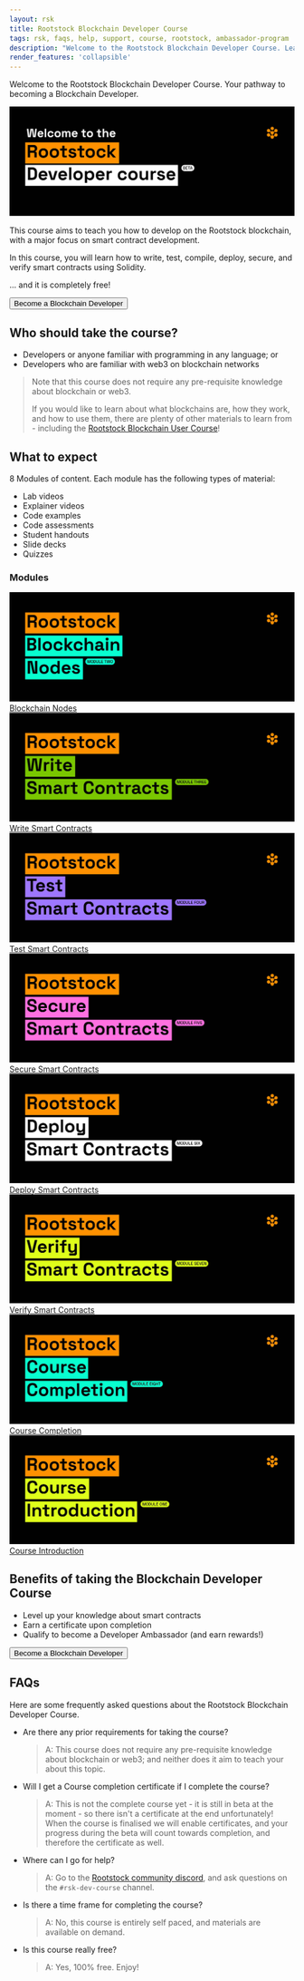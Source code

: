 ```yaml
---
layout: rsk
title: Rootstock Blockchain Developer Course
tags: rsk, faqs, help, support, course, rootstock, ambassador-program
description: "Welcome to the Rootstock Blockchain Developer Course. Learn how to write, test, secure, deploy and verify smart contracts on the Rootstock blockchain network."
render_features: 'collapsible'
---
```


Welcome to the Rootstock Blockchain Developer Course.
Your pathway to becoming a Blockchain Developer.

![blockchain-developer-banner](/assets/img/courses/welcome.jpg)

This course aims to teach you how to develop on the Rootstock blockchain, with a major focus on smart contract development.

In this course, you will learn how to write, test, compile, deploy, secure, and verify smart contracts using Solidity.

... and it is completely free!

<a href="https://rsk.thinkific.com/courses/blockchain-developer/" target="_blank">
  <button class="orange-button">Become a Blockchain Developer</button>
</a>

## Who should take the course?

* Developers or anyone familiar with programming in any language; or
* Developers who are familiar with web3 on blockchain networks

> Note that this course does not require any pre-requisite knowledge about blockchain or web3.
>
> If you would like to learn about what blockchains are, how they work, and how to use them, there are plenty of other materials to learn from - including the [Rootstock Blockchain User Course](https://rsk.thinkific.com/courses/blockchain-user)!

## What to expect

8 Modules of content.
Each module has the following types of material:

* Lab videos
* Explainer videos
* Code examples
* Code assessments
* Student handouts
* Slide decks
* Quizzes

### Modules

<div class="owl-carousel owl-theme">
   <div class="item">
      <a href="https://rsk.thinkific.com/courses/blockchain-developer/" target="blank">
      <img src="/assets/img/courses/modules/modules-course-02.jpg" alt="moduleTwo">
      <a class="module-name" href="https://rsk.thinkific.com/courses/blockchain-developer/" target="blank">Blockchain Nodes</a>
      </a>
   </div>
   <div class="item">
      <a href="https://rsk.thinkific.com/courses/blockchain-developer/" target="blank">
      <img src="/assets/img/courses/modules/modules-course-03.jpg" alt="moduleThree">
      <a class="module-name" href="https://rsk.thinkific.com/courses/blockchain-developer/" target="blank">Write Smart Contracts</a>
      </a>
   </div>
   <div class="item">
      <a href="https://rsk.thinkific.com/courses/blockchain-developer/" target="blank">
      <img src="/assets/img/courses/modules/modules-course-04.jpg" alt="moduleFour">
      <a class="module-name" href="https://rsk.thinkific.com/courses/blockchain-developer/" target="blank">Test Smart Contracts</a>
      </a>
   </div>
   <div class="item">
      <a href="https://rsk.thinkific.com/courses/blockchain-developer/" target="blank">
      <img src="/assets/img/courses/modules/modules-course-05.jpg" alt="moduleFive">
      <a class="module-name" href="https://rsk.thinkific.com/courses/blockchain-developer/" target="blank">Secure Smart Contracts</a>
      </a>
   </div>
   <div class="item">
      <a href="https://rsk.thinkific.com/courses/blockchain-developer/" target="blank">
      <img src="/assets/img/courses/modules/modules-course-06.jpg" alt="moduleSix">
      <a class="module-name" href="https://rsk.thinkific.com/courses/blockchain-developer/" target="blank">Deploy Smart Contracts</a>
      </a>
   </div>
   <div class="item">
      <a href="https://rsk.thinkific.com/courses/blockchain-developer/" target="blank">
      <img src="/assets/img/courses/modules/modules-course-07.jpg" alt="moduleSeven">
      <a class="module-name" href="https://rsk.thinkific.com/courses/blockchain-developer/" target="blank">Verify Smart Contracts</a>
      </a>
   </div>
   <div class="item">
      <a href="https://rsk.thinkific.com/courses/blockchain-developer/" target="blank">
      <img src="/assets/img/courses/modules/modules-course-08.jpg" alt="moduleEight">
      <a class="module-name" href="https://rsk.thinkific.com/courses/blockchain-developer/" target="blank">Course Completion</a>
      </a>
   </div>
   <div class="item">
      <a href="https://rsk.thinkific.com/courses/blockchain-developer/" target="blank">
      <img src="/assets/img/courses/modules/modules-course-01.jpg" alt="moduleOne">
      <a class="module-name" href="https://rsk.thinkific.com/courses/blockchain-developer/" target="blank">Course Introduction</a>
      </a>
   </div>
</div>

## Benefits of taking the Blockchain Developer Course

* Level up your knowledge about smart contracts
* Earn a certificate upon completion
* Qualify to become a Developer Ambassador (and earn rewards!)

<a href="https://rsk.thinkific.com/courses/blockchain-developer/" target="_blank">
  <button class="orange-button">Become a Blockchain Developer</button>
</a>

## FAQs

Here are some frequently asked questions about the
Rootstock Blockchain Developer Course.

[](#top "collapsible")
- Are there any prior requirements for taking the course?
  > A: This course does not require any pre-requisite knowledge
  > about blockchain or web3;
  > and neither does it aim to teach your about this topic.
- Will I get a Course completion certificate if I complete the course?
  > A:
  > This is not the complete course yet - it is still in beta at the moment -
  > so there isn't a certificate at the end unfortunately!
  > When the course is finalised we will enable certificates,
  > and your progress during the beta will count towards completion,
  > and therefore the certificate as well.
- Where can I go for help?
  > A:
  > Go to the [Rootstock community discord](https://rootstock.io/discord),
  > and ask questions on the `#rsk-dev-course` channel.
- Is there a time frame for completing the course?
  > A:
  > No, this course is entirely self paced,
  > and materials are available on demand.
- Is this course really free?
  > A:
  > Yes, 100% free. Enjoy!
